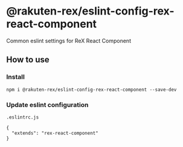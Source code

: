 # @rakuten-rex/eslint-config-rex-react-component
Common eslint settings for ReX React Component

## How to use
### Install
`npm i @rakuten-rex/eslint-config-rex-react-component --save-dev`

### Update eslint configuration
`.eslintrc.js`
```
{
  "extends": "rex-react-component"
}
```
